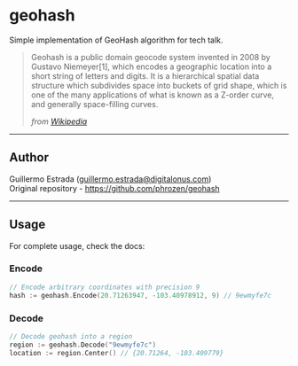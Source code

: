 # geohash

Simple implementation of GeoHash algorithm for tech talk.

> Geohash is a public domain geocode system invented in 2008 by Gustavo Niemeyer[1], which encodes a geographic location into a short string of letters and digits. It is a hierarchical spatial data structure which subdivides space into buckets of grid shape, which is one of the many applications of what is known as a Z-order curve, and generally space-filling curves.
>
> *from [Wikipedia](https://en.wikipedia.org/wiki/Geohash)*

---

## Author
Guillermo Estrada (guillermo.estrada@digitalonus.com)  
Original repository - https://github.com/phrozen/geohash

---

## Usage

For complete usage, check the docs: 

### Encode

```go
// Encode arbitrary coordinates with precision 9
hash := geohash.Encode(20.71263947, -103.40978912, 9) // 9ewmyfe7c
```

### Decode

```go
// Decode geohash into a region
region := geohash.Decode("9ewmyfe7c")
location := region.Center() // {20.71264, -103.409779}
```



